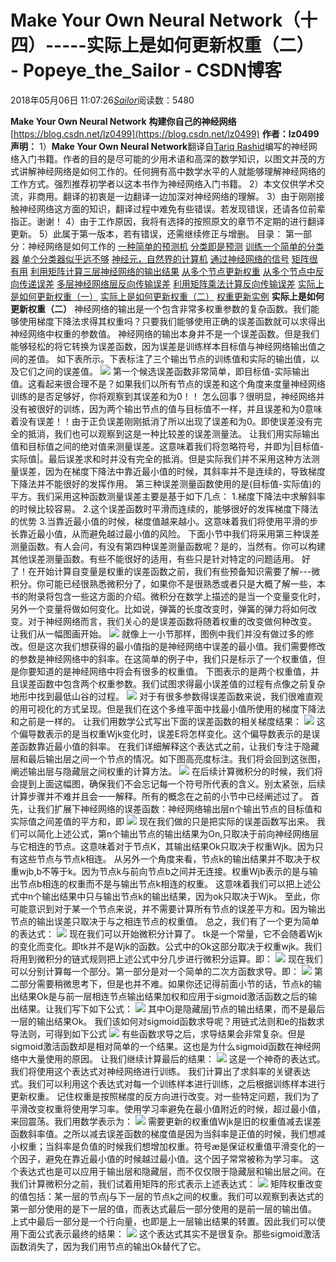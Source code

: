 # Make Your Own Neural Network（十四）-----实际上是如何更新权重（二） - Popeye_the_Sailor - CSDN博客
2018年05月06日 11:07:26[_Sailor_](https://me.csdn.net/lz0499)阅读数：5480

**Make Your Own Neural Network**
**构建你自己的神经网络**
[https://blog.csdn.net/lz0499](https://blog.csdn.net/lz0499)
**作者：lz0499**
**声明：**
1）**Make Your Own Neural Network**翻译自[Tariq Rashid](https://book.douban.com/search/Tariq%20Rashid)编写的神经网络入门书籍。作者的目的是尽可能的少用术语和高深的数学知识，以图文并茂的方式讲解神经网络是如何工作的。任何拥有高中数学水平的人就能够理解神经网络的工作方式。强烈推荐初学者以这本书作为神经网络入门书籍。
2）本文仅供学术交流，非商用。翻译的初衷是一边翻译一边加深对神经网络的理解。
3）由于刚刚接触神经网络这方面的知识，翻译过程中难免有些错误。若发现错误，还请各位前辈指正。谢谢！
4）由于工作原因，我将有选择的按照原文的章节不定期的进行翻译更新。
5）此属于第一版本，若有错误，还需继续修正与增删。
目录：
第一部分：神经网络是如何工作的
[一种简单的预测机](https://mp.csdn.net/postedit/80069089)
[分类即是预测](https://blog.csdn.net/lz0499/article/details/80072948)
[训练一个简单的分类器](https://blog.csdn.net/lz0499/article/details/80086402)
[单个分类器似乎远不够](https://blog.csdn.net/lz0499/article/details/80099968)
[神经元，自然界的计算机](https://blog.csdn.net/lz0499/article/details/80138584)
[通过神经网络的信号](https://blog.csdn.net/lz0499/article/details/80138955)
[矩阵很有用](https://blog.csdn.net/lz0499/article/details/80160354)
[利用矩阵计算三层神经网络的输出结果](https://blog.csdn.net/lz0499/article/details/80160449)
[从多个节点更新权重](https://blog.csdn.net/lz0499/article/details/80172534)
[从多个节点中反向传递误差](https://blog.csdn.net/lz0499/article/details/80172568)
[多层神经网络层反向传输误差](https://blog.csdn.net/lz0499/article/details/80185692)
[利用矩阵乘法计算反向传输误差](https://blog.csdn.net/lz0499/article/details/80185923)
[实际上是如何更新权重（一）](https://blog.csdn.net/lz0499/article/details/80209928)
[实际上是如何更新权重（二）](https://blog.csdn.net/lz0499/article/details/80210590)
[权重更新实例](https://blog.csdn.net/lz0499/article/details/80212695)
**实际上是如何更新权重（二）**
神经网络的输出是一个包含非常多权重参数的复杂函数。我们能够使用梯度下降法求得其权重吗？只要我们能够使用正确的误差函数就可以求得出神经网络中权重的参数值。
神经网络的输出本身并不是一个误差函数。但是我们能够轻松的将它转换为误差函数，因为误差是训练样本目标值与神经网络输出值之间的差值。
如下表所示。下表标注了三个输出节点的训练值和实际的输出值，以及它们之间的误差值。
![](https://img-blog.csdn.net/20180506105701491)
第一个候选误差函数非常简单，即目标值-实际输出值。这看起来很合理不是？如果我们以所有节点的误差和这个角度来度量神经网络训练的是否足够好，你将观察到其误差和为0！！
怎么回事？很明显，神经网络并没有被很好的训练，因为两个输出节点的值与目标值不一样，并且误差和为0意味着没有误差！！由于正负误差刚刚抵消了所以出现了误差和为0。即使误差没有完全的抵消，我们也可以观察到这是一种比较差的误差测量法。
让我们用实际输出值和目标值之间的绝对值来测量误差。这意味着我们将忽略符号，并即为|目标值-实际值|。最后误差求和时并没有完全的抵消。但是实际我们并不采用这种方法测量误差，因为在梯度下降法中靠近最小值的时候，其斜率并不是连续的，导致梯度下降法并不能很好的发挥作用。
第三种误差测量函数使用的是(目标值-实际值)的平方。我们采用这种函数测量误差主要是基于如下几点：
1.梯度下降法中求解斜率的时候比较容易。
2.这个误差函数时平滑而连续的，能够很好的发挥梯度下降法的优势
3.当靠近最小值的时候，梯度值越来越小。这意味着我们将使用平滑的步长靠近最小值，从而避免越过最小值的风险。
下面小节中我们将采用第三种误差测量函数。有人会问，有没有第四种误差测量函数呢？是的，当然有。你可以构建其他误差测量函数。有些不能很好的适用，有些只是针对特定的问题适用。
好了！在开始计算自变量是权重的误差函数之前，我们有些预备知识需要了解---微积分。你可能已经很熟悉微积分了，如果你不是很熟悉或者只是大概了解一些，本书的附录将包含一些这方面的介绍。微积分在数学上描述的是当一个变量变化时，另外一个变量将做如何变化。比如说，弹簧的长度改变时，弹簧的弹力将如何改变。对于神经网络而言，我们关心的是误差函数将随着权重的改变做何种改变。
让我们从一幅图画开始。
![](https://img-blog.csdn.net/20180506105910576)
就像上一小节那样，图例中我们并没有做过多的修改。但是这次我们想获得的最小值指的是神经网络中误差的最小值。我们需要修改的参数是神经网络中的斜率。在这简单的例子中，我们只是标示了一个权重值，但是你要知道的是神经网络中将会有很多的权重值。
下图表示的是两个权重值，并且误差函数中包含两个权重参数。我们试图求得最小误差值的过程有点像之前复杂地形中找到最低山谷的过程。
![](https://img-blog.csdn.net/20180506105946268)
对于有很多参数得误差函数来说，我们很难直观的用可视化的方式呈现。但是我们在这个多维平面中找最小值所使用的梯度下降法和之前是一样的。
让我们用数学公式写出下面的误差函数的相关梯度结果：
![](https://img-blog.csdn.net/20180506110004946)
这个偏导数表示的是当权重Wjk变化时，误差E将怎样变化。这个偏导数表示的是误差函数靠近最小值的斜率。
在我们详细解释这个表达式之前，让我们专注于隐藏层和最后输出层之间一个节点的情况。如下图高亮度标注。我们将会回到这张图，阐述输出层与隐藏层之间权重的计算方法。
![](https://img-blog.csdn.net/20180506110056546)
在后续计算微积分的时候，我们将会提到上面这幅图，确保我们不会忘记每一个符号所代表的含义。别太紧张，后续计算步骤并不难并且会一一解释。所有的概念在之前的小节中已经阐述过了。
首先，让我们扩展下神经网络的误差函数：神经网络输出层n个输出节点的目标值和实际值之间差值的平方和，即
![](https://img-blog.csdn.net/20180506110125631)
现在我们做的只是把实际的误差函数写出来。
我们可以简化上述公式，第n个输出节点的输出结果为On,只取决于前向神经网络层与它相连的节点。这意味着对于节点K，其输出结果Ok只取决于权重Wjk。因为只有这些节点与节点k相连。
从另外一个角度来看，节点k的输出结果并不取决于权重wjb,b不等于k。因为节点k与前向节点b之间并无连接。权重Wjb表示的是与输出节点b相连的权重而不是与输出节点k相连的权重。
这意味着我们可以把上述公式中n个输出结果中只与输出节点k的输出结果，因为ok只取决于Wjk。
至此，你可能意识到对于某一个节点来说，并不需要计算所有节点的误差平方和。因为输出节点的输出误差只取决于与之相连节点的权重值。
总之，我们有了一个更为简单的表达式：
![](https://img-blog.csdn.net/20180506110228768)
现在我们可以开始微积分计算了。
tk是一个常量，它不会随着Wjk的变化而变化。即tk并不是Wjk的函数。公式中的Ok这部分取决于权重wjk。我们将用到微积分的链式规则把上述公式中分几步进行微积分运算。即：
![](https://img-blog.csdn.net/2018050611032259)
现在我们可以分别计算每一个部分。第一部分是对一个简单的二次方函数求导。即：
![](https://img-blog.csdn.net/20180506110354211)
第二部分需要稍微思考下，但是也并不难。如果你还记得前面小节的话，节点k的输出结果Ok是与前一层相连节点输出结果加权和应用于sigmoid激活函数之后的输出结果。让我们写下如下公式：
![](https://img-blog.csdn.net/20180506110438398)
其中Oj是隐藏层j节点的输出结果，而不是最后一层的输出结果Ok。
我们该如何对sigmoid函数求导呢？用链式法则和e的指数求导法则，可得到如下公式
![](https://img-blog.csdn.net/20180506110506542)
有些函数求导之后，求导结果会非常复杂。但是sigmoid激活函数却是相对简单的一个结果。这也是为什么sigmoid函数在神经网络中大量使用的原因。
让我们继续计算最后的结果：
![](https://img-blog.csdn.net/20180506110530726)
这是一个神奇的表达式。我们将使用这个表达式对神经网络进行训练。
我们计算出了求斜率的关键表达式。我们可以利用这个表达式对每一个训练样本进行训练，之后根据训练样本进行更新权重。
记住权重是按照梯度的反方向进行改变。对一些特定问题，我们为了平滑改变权重将使用学习率。使用学习率避免在最小值附近的时候，超过最小值，来回震荡。我们用数学表示为：
![](https://img-blog.csdn.net/20180506110558500)
需要更新的权重值Wjk是旧的权重值减去误差函数斜率值。之所以减去误差函数的梯度值是因为当斜率是正值的时候，我们想减小权重；当斜率是负值的时候我们想增加权重。符号æ是保证权重值平滑变化的一个因子，避免在靠近最小值的时候越过最小值。这个因子常常被称为学习率。
这个表达式也是可以应用于输出层和隐藏层，而不仅仅限于隐藏层和输出层之间。在我们计算微积分之前，我们试着用矩阵的形式表示上述表达式：
![](https://img-blog.csdn.net/20180506110625598)
矩阵权重改变的值包括：某一层的节点j与下一层的节点k之间的权重。我们可以观察到表达式的第一部分使用的是下一层的值，而表达式最后一部分使用的是前一层的输出值。
上式中最后一部分是一个行向量，也即是上一层输出结果的转置。因此我们可以使用下面公式表示最终的结果：
![](https://img-blog.csdn.net/20180506110649703)
这个表达式其实不是很复杂。那些sigmoid激活函数消失了，因为我们用节点的输出Ok替代了它。



